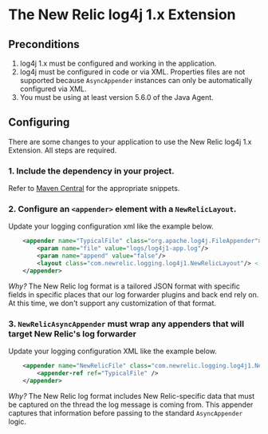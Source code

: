 # The New Relic log4j 1.x Extension

## Preconditions

1. log4j 1.x must be configured and working in the application.
2. log4j must be configured in code or via XML. Properties files are not supported because
`AsyncAppender` instances can only be automatically configured via XML.
3. You must be using at least version 5.6.0 of the Java Agent.

## Configuring

There are some changes to your application to use the New Relic
log4j 1.x Extension. All steps are required.

### 1. Include the dependency in your project.

Refer to [Maven Central](https://search.maven.org/search?q=g:com.newrelic.logging%20a:log4j1) for the appropriate snippets.


### 2. Configure an `<appender>` element with a `NewRelicLayout`.

Update your logging configuration xml like the example below.

```xml
    <appender name="TypicalFile" class="org.apache.log4j.FileAppender">
        <param name="file" value="logs/log4j1-app.log"/>
        <param name="append" value="false"/>
        <layout class="com.newrelic.logging.log4j1.NewRelicLayout"/> <!-- only this line needs to be added -->
    </appender>
```

*Why?* The New Relic log format is a tailored JSON format with specific fields in specific places
that our log forwarder plugins and back end rely on. At this time, we don't support any customization
of that format.

### 3. `NewRelicAsyncAppender` must wrap any appenders that will target New Relic's log forwarder

Update your logging configuration XML like the example below.

```xml
    <appender name="NewRelicFile" class="com.newrelic.logging.log4j1.NewRelicAsyncAppender">
        <appender-ref ref="TypicalFile" />
    </appender>
```

*Why?* The New Relic log format includes New Relic-specific data that must be captured on the thread the log message
is coming from. This appender captures that information before passing to the standard `AsyncAppender` logic.
